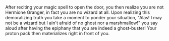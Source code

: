 After reciting your magic spell to open the door, you then realize you are not Hermione Granger, 
in fact you are no wizard at all. Upon realizing this demoralizing truth you take a moment to ponder your situation,
"Alas! I may not be a wizard but I ain't afraid of no ghost nor a marshmallow!" you say aloud after having the epiphany 
that you are indeed a ghost-buster! Your proton pack then materializes right in front of you.

 
